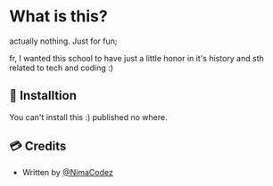 # What is this?
actually nothing. Just for fun;

fr, I wanted this school to have just a little honor in it's history and sth related to tech and coding :)

## 🚀 Installtion
You can't install this :) published no where.

## 💳 Credits
- Written by [@NimaCodez](https://github.com/NimaCodez)
